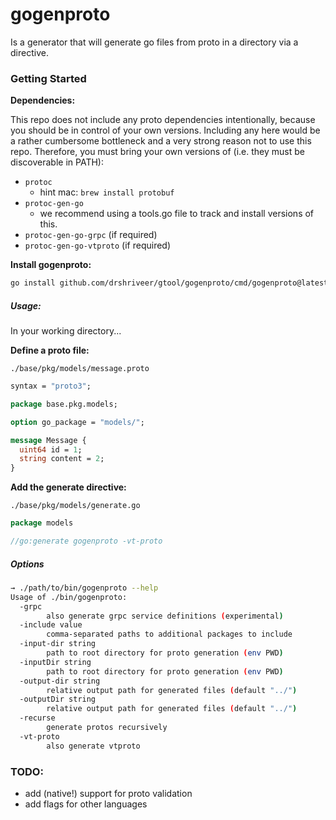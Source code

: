 gogenproto
==========

Is a generator that will generate go files from proto in a directory via a directive.

### Getting Started

**Dependencies:**

This repo does not include any proto dependencies intentionally, because you should be in control of your own versions. Including any here would be a rather cumbersome bottleneck and a very strong reason not to use this repo. Therefore, you must bring your own versions of (i.e. they must be discoverable in PATH):

-	`protoc`
	-	hint mac: `brew install protobuf`
-	`protoc-gen-go`
	-	we recommend using a tools.go file to track and install versions of this.
-	`protoc-gen-go-grpc` (if required)
-	`protoc-gen-go-vtproto` (if required)

**Install gogenproto:**

```bash
go install github.com/drshriveer/gtool/gogenproto/cmd/gogenproto@latest
```

##### Usage:

In your working directory...

**Define a proto file:**

`./base/pkg/models/message.proto`

```protobuf
syntax = "proto3";

package base.pkg.models;

option go_package = "models/";

message Message {
  uint64 id = 1;
  string content = 2;
}
```

**Add the generate directive:**

`./base/pkg/models/generate.go`

```go
package models

//go:generate gogenproto -vt-proto
```

##### Options

```bash
→ ./path/to/bin/gogenproto --help
Usage of ./bin/gogenproto:
  -grpc
        also generate grpc service definitions (experimental)
  -include value
        comma-separated paths to additional packages to include
  -input-dir string
        path to root directory for proto generation (env PWD)
  -inputDir string
        path to root directory for proto generation (env PWD)
  -output-dir string
        relative output path for generated files (default "../")
  -outputDir string
        relative output path for generated files (default "../")
  -recurse
        generate protos recursively
  -vt-proto
        also generate vtproto
```

### TODO:

-	add (native!) support for proto validation
-   add flags for other languages
